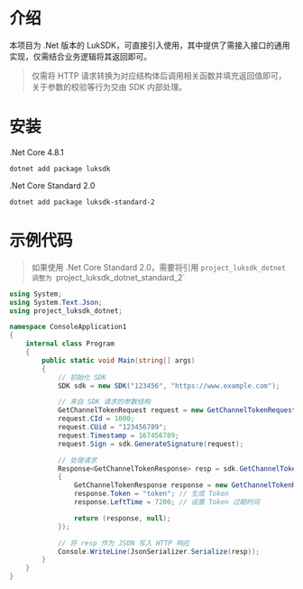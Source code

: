 # 介绍
本项目为 .Net 版本的 LukSDK，可直接引入使用，其中提供了需接入接口的通用实现，仅需结合业务逻辑将其返回即可。

> 仅需将 HTTP 请求转换为对应结构体后调用相关函数并填充返回值即可，关于参数的校验等行为交由 SDK 内部处理。

# 安装
.Net Core 4.8.1
```shell
dotnet add package luksdk
```

.Net Core Standard 2.0
```shell
dotnet add package luksdk-standard-2
```

# 示例代码
> 如果使用 .Net Core Standard 2.0，需要将引用 `project_luksdk_dotnet 调整为 `project_luksdk_dotnet_standard_2`

```csharp
using System;
using System.Text.Json;
using project_luksdk_dotnet;

namespace ConsoleApplication1
{
    internal class Program
    {
        public static void Main(string[] args)
        {
            // 初始化 SDK
            SDK sdk = new SDK("123456", "https://www.example.com");

            // 来自 SDK 请求的参数结构
            GetChannelTokenRequest request = new GetChannelTokenRequest();
            request.CId = 1000;
            request.CUid = "123456789";
            request.Timestamp = 167456789;
            request.Sign = sdk.GenerateSignature(request);

            // 处理请求
            Response<GetChannelTokenResponse> resp = sdk.GetChannelToken(request, r =>
            {
                GetChannelTokenResponse response = new GetChannelTokenResponse();
                response.Token = "token"; // 生成 Token
                response.LeftTime = 7200; // 设置 Token 过期时间

                return (response, null);
            });

            // 将 resp 作为 JSON 写入 HTTP 响应
            Console.WriteLine(JsonSerializer.Serialize(resp));
        }
    }
}
```